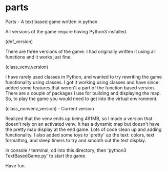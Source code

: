 # parts
Parts - A text based game written in python

All versions of the game require having Python3 installed.


(def_version)

There are three versions of the game. I had originally written it using all functions and it works just fine.

(class_venv_version)

I have rarely used classes in Python, and wanted to try rewriting the game functionality using classes.
I got it working using classes and have since added some features that weren't a part of the function based version.
There are a couple of packages I use for building and displaying the map. So, to play the game you would need to get into the virtual environment.

(class_nonvenv_version) - Current version

Realized that the venv ends up being 491MB, so I made a version that doesn't rely on an activated venv.
It has a dynamic map but doesn't have the pretty map display at the end game. Lots of code clean up and adding functionality.
I also added some toys to 'pretty' up the text: colors, text formatting, and sleep timers to try and smooth out the text display.


In console / terminal, cd into this directory, then 'python3 TextBasedGame.py' to start the game.


Have fun.
